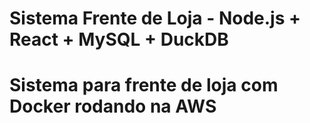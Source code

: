 # Sistema Frente de Loja - Node.js + React + MySQL + DuckDB

# Sistema para frente de loja com Docker rodando na AWS